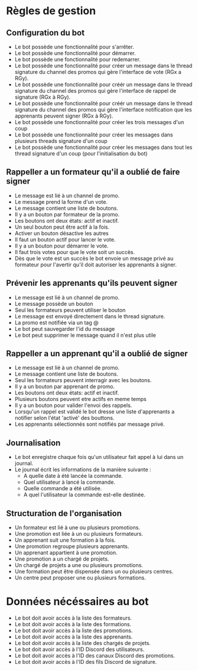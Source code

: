# Règles de gestion

## Configuration du bot
- Le bot possède une fonctionnalité pour s'arrêter.
- Le bot possède une fonctionnalité pour démarrer.
- Le bot possède une fonctionnalité pour redemarrer.
- Le bot possède une fonctionnalité pour créer un message dans le thread signature du channel des promos qui gère l'interface de vote (RGx a RGy).
- Le bot possède une fonctionnalité pour créér un message dans le thread signature du channel des promos qui gère l'interface de rappel de signature (RGx à RGy).
- Le bot possède une fonctionnalité pour créér un message dans le thread signature du channel des promos qui gère l'interface notification que les apprenants peuvent signer (RGx à RGy).
- Le bot possède une fonctionnalité pour créer les trois messages d'un coup
- Le bot possède une fonctionnalité pour créer les messages dans plusieurs threads signature d'un coup
- Le bot possède une fonctionnalité pour créer les messages dans tout les thread signature d'un coup (pour l'initialisation du bot)

## Rappeller a un formateur qu'il a oublié de faire signer
- Le message est lié à un channel de promo.
- Le message prend la forme d'un vote.
- Le message contient une liste de boutons.
- Il y a un bouton par formateur de la promo.
- Les boutons ont deux états: actif et inactif.
- Un seul bouton peut être actif à la fois.
- Activer un bouton désactive les autres
- Il faut un bouton actif pour lancer le vote.
- Il y a un bouton pour démarrer le vote.
- Il faut trois votes pour que le vote soit un succès.
- Dès que le vote est un succès le bot envoie un message privé au formateur pour l'avertir qu'il doit autoriser les apprenants à signer.

## Prévenir les apprenants qu'ils peuvent signer
- Le message est lié à un channel de promo.
- Le message possède un bouton
- Seul les formateurs peuvent utiliser le bouton
- Le message est envoyé directement dans le thread signature.
- La promo est notifiée via un tag @
- Le bot peut sauvegarder l'id du message
- Le bot peut supprimer le message quand il n'est plus utile

## Rappeller a un apprenant qu'il a oublié de signer
- Le message est lié à un channel de promo.
- Le message contient une liste de boutons.
- Seul les formateurs peuvent interragir avec les boutons.
- Il y a un bouton par apprenant de promo.
- Les boutons ont deux états: actif et inactif.
- Plusieurs boutons peuvent etre actifs en meme temps
- Il y a un bouton pour valider l'envoi des rappels.
- Lorsqu'un rappel est validé le bot dresse une liste d'apprenants a notifier selon l'état 'activé' des bouttons.
- Les apprenants sélectionnés sont notifiés par message privé.


## Journalisation
- Le bot enregistre chaque fois qu'un utilisateur fait appel à lui dans un journal.  
- Le journal écrit les informations de la manière suivante :
    - A quelle date à été lancée la commande.
    - Quel utilisateur à lancé la commande.
    - Quelle commande a été utilisée.
    - A quel l'utilisateur la commande est-elle destinée.

## Structuration de l'organisation

- Un formateur est lié à une ou plusieurs promotions.  
- Une promotion est liée à un ou plusieurs formateurs.  
- Un apprenant suit une formation à la fois.  
- Une promotion regroupe plusieurs apprenants.  
- Un apprenant appartient à une promotion.  
- Une promotion a un chargé de projets.  
- Un chargé de projets a une ou plusieurs promotions.  
- Une formation peut être dispensée dans un ou plusieurs centres.  
- Un centre peut proposer une ou plusieurs formations. 

# Données nécéssaires au bot
- Le bot doit avoir accès à la liste des formateurs.  
- Le bot doit avoir accès à la liste des formations.  
- Le bot doit avoir accès à la liste des promotions.  
- Le bot doit avoir accès à la liste des apprenants.  
- Le bot doit avoir accès à la liste des chargés de projets.  
- Le bot doit avoir accès à l'ID Discord des utilisateurs.  
- Le bot doit avoir accès à l'ID des canaux Discord des promotions.  
- Le bot doit avoir accès à l'ID des fils Discord de signature. 